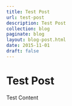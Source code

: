 ```yaml
---
title: Test Post
url: test-post
description: Test Post
collection: blog
paginate: blog
layout: blog-post.html
date: 2015-11-01
draft: false
---
```


# Test Post #

Test Content
